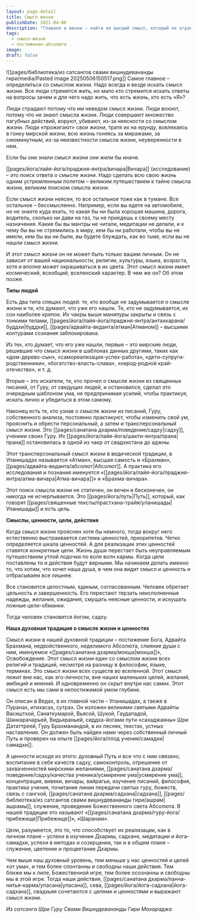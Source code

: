 ```yaml
---
layout: page-detail
title: Смысл жизни
publishDate: 2021-04-06
description: "Главное в жизни — найти ее высший смысл, который не ограничивается личными целями, а имеет вселенский характер: постижение Абсолюта и слияние с ним. Только осознав смысл жизни, человек обретает целостность, ясные ценности, верные цели и становится садху, следуя духовному Пути через личную практику, самоисследование и служение Дхарме."
tags:
  - смысл-жизни
  - постижение-абсолюта
image: 
draft: false
---
```


![[pages/библиотека/из сатсангов свами вишнудевананды гири/media/Pasted image 20250506150517.png]]
Самое главное – определиться со смыслом жизни. Надо всегда и везде искать смысл жизни. Все люди стремятся жить, но мало кто стремится искать ответы на вопросы зачем и для чего надо жить, что есть жизнь, кто есть «Я»?

Люди страдают потому что им неведом смысл жизни. Люди воюют, потому что не знают смысла жизни. Люди совершают множество пагубных действий, воруют, убивают, из-за неясности со смыслом жизни. Люди «прожигают» свои жизни, тратя их на ерунду, вовлекаясь в гонку мирской жизни, всю жизнь гоняясь за миражами, за сиюминутным, из-за неизвестности смысла жизни, неуверенности в нем.

Если бы они знали смысл жизни они жили бы иначе.

[[pages/йога/лайя-йога/праджня-янтра/вичара|Вичара]] (исследование) – это поиск ответа о смысле жизни. Надо сделать всю свою жизнь одним устремленным полетом – великим путешествием к тайне смысла жизни, великим поиском смысла жизни. 

Если смысл жизни неясен, то все остальное тоже как в тумане. Все остальное – бессмысленно. Например, если вы едете на автомобиле, но не знаете куда ехать, то какая бы ни была хорошая машина, дорога, водитель, сколько ни дави на газ, ты не приедешь к своему месту назначения. Какие бы вы мантры не читали, медитации не делали, и к чему бы вы не стремились в миру, кем бы ни работали, чтобы вы не имели, кем бы вы ни были, вы будете блуждать, как во тьме, если вы не нашли смысл жизни.

И этот смысл жизни он не может быть только вашим личным. Он не зависит от вашей национальности, религии, культуры, языка, возраста, хотя и вполне может окрашиваться в их цвета. Этот смысл жизни имеет космический, всеобщий, вселенский характер. В чем же он? Об этом позже.

**Типы людей**

Есть два типа спящих людей: те, кто вообще не задумывается о смысле жизни и те, кто думают, что уже его нашли. Те, кто не задумывается, их сон наиболее крепок. Их чакры выше манипуры закрыты и связь с тонкими телами, [[pages/йога/лайя-йога/праджня-янтра/антахкарана/буддхи|буддхи]], [[pages/адвайта-веданта/атман|Атманом]] – высшими контурами сознания заблокирована.

Из тех, кто думает, что его уже нашли, первые – это мирские люди, решившие что смысл жизни в шаблонах данных другими, таких как «дом-дерево-сын», «самореализация-успех-работа», «дети-супруги-родственники», «богатство-власть-слава», «народ-родной край-отечество», и т. д.

Вторые – это искатели, те, кто прочел о смысле жизни из священных писаний, от Гуру, от сведущих людей, и остановился, сделал это очередным шаблоном ума, не предпринимая усилий, чтобы практикуя, искать лично и убедиться в этом самому.

Наконец есть те, кто узнав о смысле жизни из писаний, Гуру, собственного анализа, постоянно практикуют, чтобы изменить свой ум, прояснить и обрести персональный, а затем и трансперсональный смысл жизни. Это [[pages/санатана дхарма/поведение/садху|садху]], ученики своих Гуру. Их [[pages/йога/лайя-йога/шакти-янтра/прана|прана]] остановилась в одной из чакр от свадхистана до аджны.

Этот трансперсональный смысл жизни в ведической традиции, в Упанишадах называется «Атман», высшая самость и «Брахман», [[pages/адвайта-веданта/абсолют|Абсолют]]. А практика его исследования и познания именуется «[[pages/йога/лайя-йога/праджня-янтра/атма-вичара|Атма-вичара]]» и «Брахма-вичара».

Этот поиск смысла жизни не статичен, он вечен и бесконечен, он никогда не исчерпывается. Это [[pages/йога/путь|Путь]], который, как говорят [[pages/священные тексты/прастхана-трайя/упанишады|Упанишады]] и есть цель.

**Смыслы, ценности, цели, действия**

Когда смысл жизни прояснен хотя бы немного, тогда вокруг него естественно выстраивается система ценностей, приоритетов. Четко определяется шкала ценностей. А для реализации этих ценностей ставятся конкретные цели. Жизнь души перестает быть неуправляемым путешествием утлой лодочки по воле волн кармы. Когда цели поставлены то и действия будут верными. Мы начинаем делать именно то, что хотим, что хочет наша душа, в чем она видит смысл и ценность и отбрасываем все лишнее.

Все становится целостным, единым, согласованным. Человек обретает цельность и завершенность. Его перестают терзать неисполненные надежды, желания, ожидания, смущать неясные ценности, и искушать ложные цели-обманки. 

Тогда человек становится йогом, садху.

**Наша духовная традиция о смысле жизни и ценностях**

Смысл жизни в нашей духовной традиции – постижение Бога, Адвайта Брахмана, недвойственного, неделимого Абсолюта, слияние души с ним, именуемое «[[pages/санатана дхарма/мокша|мокша]]», Освобождение. Этот смысл жизни един со смыслом жизни всех религий и традиций, несмотря на разницу в философии, языке, терминах. Это смысл жизни всех существ во вселенной. Этот смысл лежит вне нас, как эго-личности, вне наших маленьких целей, желаний, амбиций и мнений. И одновременно он скрыт внутри нас самих. Этот смысл есть мы сами в непостижимой умом глубине.

Он описан в Ведах, в их главной части – Упанишадах, а также в Пуранах, итихасах, сутрах. Он изложен великими святыми Адвайты Васиштхой, Санаткумарой, Вьясой, Шукой, Гаудападой, Шанкарачарьей, Видьяраньей, сиддха-йогами пути «сахаджаяны» Шри Дататтреей, Гуру Брахманандой, в их песнях, текстах, устных наставления. Он должен быть найден нами через собственный личный Путь и проверен на опыте [[pages/йога/плод учения/самадхи|самадхи]].

А ценности исходя из этого: духовный Путь и все что с ним связано, воспитание в себе качеств садху, самоконтроль, отрешение от захваченностей мирскими желаниями, [[pages/санатана дхарма/поведение/садху/качества ученика/усмирение ума|усмирение ума]], концентрация, вивеки, вичары, вайрагьи, изучение писаний, философия, практика учения, почитание линии передачи святых гуру, божеств, связь с сангхой, [[pages/санатана дхарма/садхана|садхана]], [[pages/библиотека/из сатсангов свами вишнудевананды гири/ашрам|ашрамы]], служение, проведение Божественного света Абсолюта. В нашей традиции это называют «[[pages/санатана дхарма/гуру-йога/прибежище|Прибежище]]», «Шаранам».

Цели, разумеется, это то, что способствует их реализации, как в личном плане – успехи в изучении Дхармы, садхане, медитации и йога-самадхи, успехи в методах и созерцании, так и в общем плане – служение, цветение и процветание Дхармы.

Чем выше наш духовный уровень, тем меньше у нас ценностей и целей «от ума», и тем более спонтанны и свободны наши действия. Тем ближе мы к лиле, Божественной игре, тем более осознанны и свободны мы в этой игре. Тогда наши действия, [[pages/санатана дхарма/панча-нитья-карма/упасана|упасана]], сева, [[pages/йога/йога-садхана|йога-садхана]], свадхьяя сочетаются с целями и ценностями и выражают смысл жизни.

*Из сатсанга Шри Гуру Свами Вишнудевананды Гири Махараджа*

